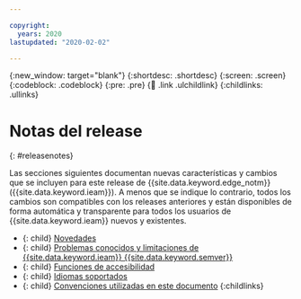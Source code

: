 ```yaml
---

copyright:
  years: 2020
lastupdated: "2020-02-02"

---
```


{:new_window: target="blank"}
{:shortdesc: .shortdesc}
{:screen: .screen}
{:codeblock: .codeblock}
{:pre: .pre}
{:child: .link .ulchildlink}
{:childlinks: .ullinks}

# Notas del release
{: #releasenotes}

Las secciones siguientes documentan nuevas características y cambios que se incluyen para este release de {{site.data.keyword.edge_notm}} ({{site.data.keyword.ieam}}). A menos que se indique lo contrario, todos los cambios son compatibles con los releases anteriores y están disponibles de forma automática y transparente para todos los usuarios de {{site.data.keyword.ieam}} nuevos y existentes.

- {: child} [Novedades](whats_new.md)
- {: child} [Problemas conocidos y limitaciones de {{site.data.keyword.ieam}} {{site.data.keyword.semver}}](known_issues.md)
- {: child} [Funciones de accesibilidad](accessibility.md)
- {: child} [Idiomas soportados](languages.md)
- {: child} [Convenciones utilizadas en este documento](document_conventions.md)
{:childlinks}
